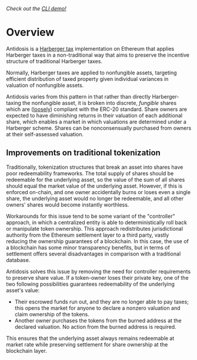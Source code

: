 *Check out the [CLI demo!](https://github.com/ps2-controller/Antidosis/blob/master/documents/cli-demo.md)*

# Overview

Antidosis is a [Harberger tax](https://medium.com/@simondlr/what-is-harberger-tax-where-does-the-blockchain-fit-in-1329046922c6) implementation on Ethereum that applies Harberger taxes in a non-traditional way that aims to preserve the incentive structure of traditional Harberger taxes. 

Normally, Harberger taxes are applied to nonfungible assets, targeting efficient distribution of taxed property given individual variances in valuation of nonfungible assets. 

Antidosis varies from this pattern in that rather than directly Harberger-taxing the nonfungible asset, it is broken into discrete, *fungible* shares which are ([loosely](https://medium.com/hummingbot/the-myth-of-the-erc-20-token-standard-ab0d76cf8532)) compliant with the ERC-20 standard. Share owners are expected to have diminishing returns in their valuation of each additional share, which enables a market in which valuations are determined under a Harberger scheme. Shares can be nonconsensually purchased from owners at their self-assessed valuation.

## Improvements on traditional tokenization

Traditionally, tokenization structures that break an asset into shares have poor redeemability frameworks. The total supply of shares should be redeemable for the underlying asset, so the value of the sum of all shares should equal the market value of the underlying asset. However, if this is enforced on-chain, and one owner accidentally burns or loses even a single share, the underlying asset would no longer be redeemable, and all other owners' shares would become instantly worthless. 

Workarounds for this issue tend to be some variant of the "controller" approach, in which a centralized entity is able to deterministically roll back or manipulate token ownership. This approach redistributes jurisdictional authority from the Ethereum settlement layer to a third party, vastly reducing the ownership guarantees of a blockchain. In this case, the use of a blockchain has some minor transparency benefits, but in terms of settlement offers several disadvantages in comparison with a traditional database. 

Antidosis solves this issue by removing the need for controller requirements to preserve share value. If a token-owner loses their private key, one of the two following possibilities guarantees redeemability of the underlying asset's value:

- Their escrowed funds run out, and they are no longer able to pay taxes; this opens the market for anyone to declare a nonzero valuation and claim ownership of the tokens.
- Another owner purchases the tokens from the burned address at the declared valuation. No action from the burned address is required.

This ensures that the underlying asset always remains redeemable at market rate while preserving settlement for share ownership at the blockchain layer. 




